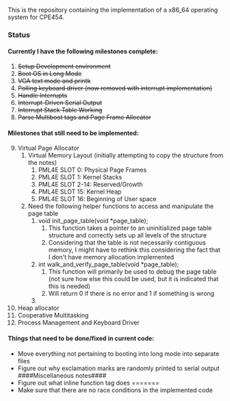 This is the repository containing the implementation of a x86_64 operating system for CPE454.

### Status
#### Currently I have the following milestones complete:
1. ~~Setup Development environment~~
2. ~~Boot OS in Long Mode~~
3. ~~VGA text mode and printk~~
4. ~~Polling keyboard driver (now removed with interrupt implementation)~~
5. ~~Handle Interrupts~~
6. ~~Interrupt-Driven Serial Output~~
7. ~~Interrupt Stack Table Working~~
8. ~~Parse Multiboot tags and Page Frame Allocator~~
#### Milestones that still need to be implemented:
9. Virtual Page Allocator
    1. Virtual Memory Layout (initially attempting to copy the structure from the notes)
        1. PML4E SLOT 0: Physical Page Frames
        2. PML4E SLOT 1: Kernel Stacks
        3. PML4E SLOT 2-14: Reserved/Growth
        4. PML4E SLOT 15: Kernel Heap
        5. PML4E SLOT 16: Beginning of User space
    2. Need the following helper functions to access and manipulate the page table
        1. void init_page_table(void \*page_table);
            1. This function takes a pointer to an uninitialized page table structure and correctly sets up all levels of the structure
            2. Considering that the table is not necessarily contiguous memory, I might have to rethink this considering the fact that I don't have memory allocation implemented
        2. int walk_and_verify_page_table(void \*page_table);
            1. This function will primarily be used to debug the page table (not sure how else this could be used, but it is indicated that this is needed)
            2. Will return 0 if there is no error and 1 if something is wrong
        3. 
10. Heap allocator
11. Cooperative Multitasking
12. Process Management and Keyboard Driver

#### Things that need to be done/fixed in current code:
* Move everything not pertaining to booting into long mode into separate files
* Figure out why exclamation marks are randomly printed to serial output
####Miscellaneous notes####
* Figure out what inline function tag does
=======
* Make sure that there are no race conditions in the implemented code
